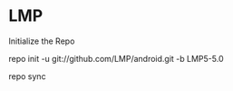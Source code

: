 LMP
=======

Initialize the Repo

repo init -u git://github.com/LMP/android.git -b LMP5-5.0

repo sync
